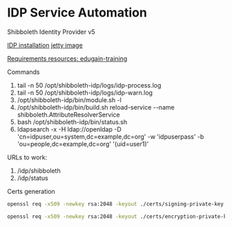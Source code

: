 # IDP Service Automation
Shibboleth Identity Provider v5


[IDP installation](https://shibboleth.atlassian.net/wiki/spaces/IDP5/pages/3199500577/Installation#Non-Windows-Installation)
[jetty image](https://hub.docker.com/layers/library/jetty/jdk17/images/sha256-99f1bff5a0cd2835cb2d64b03490bcdf288938a99a943a50882fdcea98496cfd)


[Requirements resources: edugain-training](https://github.com/GEANT/edugain-training/blob/main/UbuntuNet-Training-202401/tutorials/HOWTO-Install-and-Configure-a-Shibboleth-Identity-Provider-v5.md)


Commands
1. tail -n 50 /opt/shibboleth-idp/logs/idp-process.log
1. tail -n 50 /opt/shibboleth-idp/logs/idp-warn.log
1. /opt/shibboleth-idp/bin/module.sh -l
1. /opt/shibboleth-idp/bin/build.sh reload-service --name shibboleth.AttributeResolverService
1. bash /opt/shibboleth-idp/bin/status.sh
1. ldapsearch -x -H ldap://openldap -D 'cn=idpuser,ou=system,dc=example,dc=org' -w 'idpuserpass' -b 'ou=people,dc=example,dc=org' '(uid=user1)'



URLs to work:
1. /idp/shibboleth
1. /idp/status


Certs generation
```bash
openssl req -x509 -newkey rsa:2048 -keyout ./certs/signing-private-key.pem -out ./certs/signing-certificate.pem -days 365 -nodes

openssl req -x509 -newkey rsa:2048 -keyout ./certs/encryption-private-key.pem -out ./certs/encryption-certificate.pem -days 365 -nodes

```